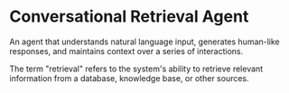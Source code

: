 # Conversational Retrieval Agent
An agent that understands natural language input, generates human-like responses, and maintains context over a series of interactions. <br>

The term "retrieval" refers to the system's ability to retrieve relevant information from a database, knowledge base, or other sources.
